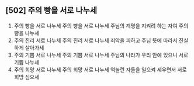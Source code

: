 ## [502] 주의 빵을 서로 나누세

1) 주의 빵을 서로 나누세 주의 빵을 서로 나누세 주님의 계명을 지켜려 하는 자여 주의 빵을 나누세
2) 주의 진리 서로 나누세 주의 진리 서로 나누세 죄악을 피하고 주님 뜻에 따라서 진실하게 살아가세
3) 주의 기쁨 서로 나누세 주의 기쁨 서로 나누세 주님의 나라가 우리 안에 있으니 서로 기쁨 나누세
4) 주의 희망 서로 나누세 주의 희망 서로 나누세 억눌린 자들을 일으켜 세우면서 서로 희망 심으세
